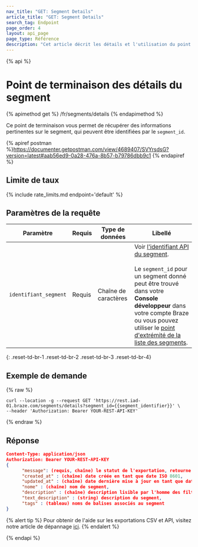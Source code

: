 ```yaml
---
nav_title: "GET: Segment Details"
article_title: "GET: Segment Details"
search_tag: Endpoint
page_order: 4
layout: api_page
page_type: Référence
description: "Cet article décrit les détails et l'utilisation du point de terminaison des détails des segments pour exporter une liste des segments disponibles."
---
```


{% api %}
# Point de terminaison des détails du segment
{% apimethod get %}
/fr/segments/details
{% endapimethod %}

Ce point de terminaison vous permet de récupérer des informations pertinentes sur le segment, qui peuvent être identifiées par le `segment_id`.

{% apiref postman %}https://documenter.getpostman.com/view/4689407/SVYrsdsG?version=latest#aab56ed9-0a28-476a-8b57-b79786dbb9c1 {% endapiref %}

## Limite de taux

{% include rate_limits.md endpoint='default' %}

## Paramètres de la requête

| Paramètre             | Requis | Type de données      | Libellé                                                                                                                                                                                                                                                                                                                                         |
| --------------------- | ------ | -------------------- | ----------------------------------------------------------------------------------------------------------------------------------------------------------------------------------------------------------------------------------------------------------------------------------------------------------------------------------------------- |
| `identifiant_segment` | Requis | Chaîne de caractères | Voir [l'identifiant API du segment]({{site.baseurl}}/api/identifier_types/).<br><br> Le `segment_id` pour un segment donné peut être trouvé dans votre **Console développeur** dans votre compte Braze ou vous pouvez utiliser le [point d'extrémité de la liste des segments]({{site.baseurl}}/api/endpoints/export/get_segment/). |
{: .reset-td-br-1 .reset-td-br-2 .reset-td-br-3  .reset-td-br-4}

## Exemple de demande
{% raw %}
```
curl --location -g --request GET 'https://rest.iad-01.braze.com/segments/details?segment_id={{segment_identifier}}' \
--header 'Authorization: Bearer YOUR-REST-API-KEY'
```
{% endraw %}

## Réponse

```json
Content-Type: application/json
Authorization: Bearer YOUR-REST-API-KEY
{
      "message": (requis, chaîne) le statut de l'exportation, retourne 'success' lorsqu'il est terminé sans erreurs,
      "created_at" : (chaîne) date créée en tant que date ISO 8601,
      "updated_at" : (chaîne) date dernière mise à jour en tant que date ISO 8601,
      "nome" : (chaîne) nom de segment,
      "description" : (chaîne) description lisible par l'homme des filtres,
      "text_description" : (string) description du segment, 
      "tags" : (tableau) noms de balises associés au segment
}
```
{% alert tip %}
Pour obtenir de l'aide sur les exportations CSV et API, visitez notre article de dépannage [ici]({{site.baseurl}}/user_guide/data_and_analytics/export_braze_data/export_troubleshooting/).
{% endalert %}

{% endapi %}
